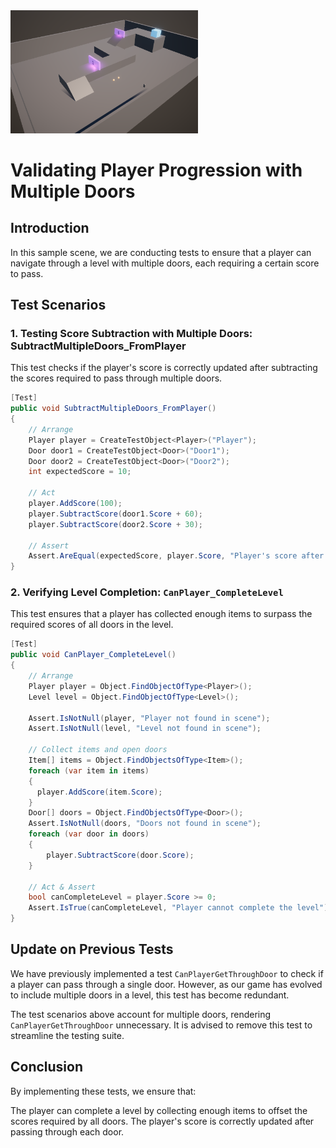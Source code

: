 <img src="SampleScene6.PNG" width="300"/>

# Validating Player Progression with Multiple Doors

## Introduction
In this sample scene, we are conducting tests to ensure that a player can navigate through a level with multiple doors, each requiring a certain score to pass.

## Test Scenarios

### 1. Testing Score Subtraction with Multiple Doors: SubtractMultipleDoors_FromPlayer
This test checks if the player's score is correctly updated after subtracting the scores required to pass through multiple doors.

```csharp
[Test]
public void SubtractMultipleDoors_FromPlayer()
{
    // Arrange
    Player player = CreateTestObject<Player>("Player");
    Door door1 = CreateTestObject<Door>("Door1");
    Door door2 = CreateTestObject<Door>("Door2");
    int expectedScore = 10;

    // Act
    player.AddScore(100);
    player.SubtractScore(door1.Score + 60);
    player.SubtractScore(door2.Score + 30);

    // Assert
    Assert.AreEqual(expectedScore, player.Score, "Player's score after passing doors is incorrect");
}
```

### 2. Verifying Level Completion: `CanPlayer_CompleteLevel`
This test ensures that a player has collected enough items to surpass the required scores of all doors in the level.

```csharp
[Test]
public void CanPlayer_CompleteLevel()
{
    // Arrange
    Player player = Object.FindObjectOfType<Player>();
    Level level = Object.FindObjectOfType<Level>();

    Assert.IsNotNull(player, "Player not found in scene");
    Assert.IsNotNull(level, "Level not found in scene");

    // Collect items and open doors
    Item[] items = Object.FindObjectsOfType<Item>();
    foreach (var item in items)
    {
      player.AddScore(item.Score);  
    } 
    Door[] doors = Object.FindObjectsOfType<Door>();
    Assert.IsNotNull(doors, "Doors not found in scene");
    foreach (var door in doors)
    {
        player.SubtractScore(door.Score);
    } 

    // Act & Assert
    bool canCompleteLevel = player.Score >= 0;
    Assert.IsTrue(canCompleteLevel, "Player cannot complete the level");
}
```

## Update on Previous Tests
We have previously implemented a test `CanPlayerGetThroughDoor` to check if a player can pass through a single door. However, as our game has evolved to include multiple doors in a level, this test has become redundant. 

The test scenarios above account for multiple doors, rendering `CanPlayerGetThroughDoor` unnecessary. It is advised to remove this test to streamline the testing suite.

## Conclusion
By implementing these tests, we ensure that:

The player can complete a level by collecting enough items to offset the scores required by all doors.
The player's score is correctly updated after passing through each door.